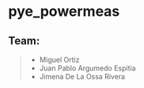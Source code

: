 # pye_powermeas

## Team:
> * Miguel Ortiz
> * Juan Pablo Argumedo Espitia
> * Jimena De La Ossa Rivera 
